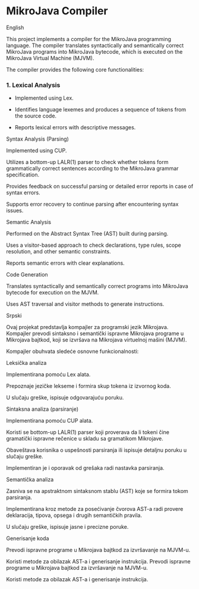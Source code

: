 # MikroJava Compiler

English

This project implements a compiler for the MikroJava programming language. The compiler translates syntactically and semantically correct MikroJava programs into MikroJava bytecode, which is executed on the MikroJava Virtual Machine (MJVM).

The compiler provides the following core functionalities:

### 1. Lexical Analysis

- Implemented using Lex.

- Identifies language lexemes and produces a sequence of tokens from the source code.

- Reports lexical errors with descriptive messages.

Syntax Analysis (Parsing)

Implemented using CUP.

Utilizes a bottom-up LALR(1) parser to check whether tokens form grammatically correct sentences according to the MikroJava grammar specification.

Provides feedback on successful parsing or detailed error reports in case of syntax errors.

Supports error recovery to continue parsing after encountering syntax issues.

Semantic Analysis

Performed on the Abstract Syntax Tree (AST) built during parsing.

Uses a visitor-based approach to check declarations, type rules, scope resolution, and other semantic constraints.

Reports semantic errors with clear explanations.

Code Generation

Translates syntactically and semantically correct programs into MikroJava bytecode for execution on the MJVM.

Uses AST traversal and visitor methods to generate instructions.


Srpski

Ovaj projekat predstavlja kompajler za programski jezik Mikrojava. Kompajler prevodi sintaksno i semantički ispravne Mikrojava programe u Mikrojava bajtkod, koji se izvršava na Mikrojava virtuelnoj mašini (MJVM).

Kompajler obuhvata sledeće osnovne funkcionalnosti:

Leksička analiza

Implementirana pomoću Lex alata.

Prepoznaje jezičke lekseme i formira skup tokena iz izvornog koda.

U slučaju greške, ispisuje odgovarajuću poruku.

Sintaksna analiza (parsiranje)

Implementirana pomoću CUP alata.

Koristi se bottom-up LALR(1) parser koji proverava da li tokeni čine gramatički ispravne rečenice u skladu sa gramatikom Mikrojave.

Obaveštava korisnika o uspešnosti parsiranja ili ispisuje detaljnu poruku u slučaju greške.

Implementiran je i oporavak od grešaka radi nastavka parsiranja.

Semantička analiza

Zasniva se na apstraktnom sintaksnom stablu (AST) koje se formira tokom parsiranja.

Implementirana kroz metode za posećivanje čvorova AST-a radi provere deklaracija, tipova, opsega i drugih semantičkih pravila.

U slučaju greške, ispisuje jasne i precizne poruke.

Generisanje koda

Prevodi ispravne programe u Mikrojava bajtkod za izvršavanje na MJVM-u.

Koristi metode za obilazak AST-a i generisanje instrukcija.
Prevodi ispravne programe u Mikrojava bajtkod za izvršavanje na MJVM-u.

Koristi metode za obilazak AST-a i generisanje instrukcija.
